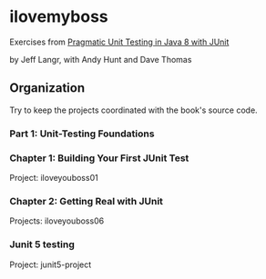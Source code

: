 # ilovemyboss

Exercises from [Pragmatic Unit Testing in Java 8 with JUnit](https://pragprog.com/titles/utj2/pragmatic-unit-testing-in-java-8-with-junit)

by Jeff Langr, with Andy Hunt and Dave Thomas

## Organization

Try to keep the projects coordinated with the book's source code.

### Part 1:  Unit-Testing Foundations

### Chapter 1: Building Your First JUnit Test

Project:  iloveyouboss01

### Chapter 2: Getting Real with JUnit

Projects:  iloveyouboss06

### Junit 5 testing

Project: junit5-project
